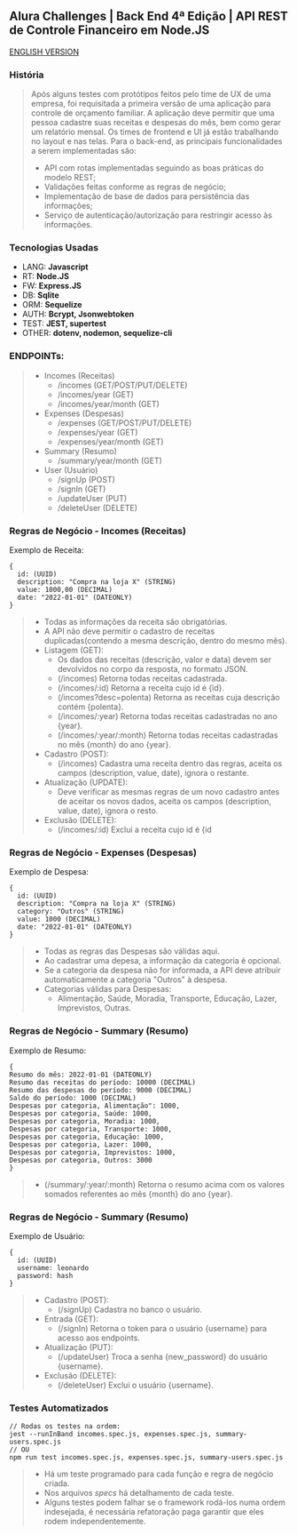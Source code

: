 ## Alura Challenges | Back End 4ª Edição | API REST de Controle Financeiro em Node.JS
[ENGLISH VERSION](https://github.com/leonippon/alura-challenge_backend_4-node/edit/main/README.en.md)
### História

> Após alguns testes com protótipos feitos pelo time de UX de uma empresa, foi requisitada a primeira versão de uma aplicação para controle de orçamento familiar. A aplicação deve permitir que uma pessoa cadastre suas receitas e despesas do mês, bem como gerar um relatório mensal. Os times de frontend e UI já estão trabalhando no layout e nas telas.
> Para o back-end, as principais funcionalidades a serem implementadas são:
> - API com rotas implementadas seguindo as boas práticas do modelo REST;
> - Validações feitas conforme as regras de negócio;
> - Implementação de base de dados para persistência das informações;
> - Serviço de autenticação/autorização para restringir acesso às informações.

### Tecnologias Usadas
- LANG: **Javascript** <div><link rel="stylesheet" href="https://cdn.jsdelivr.net/gh/devicons/devicon@v2.15.1/devicon.min.css"></div>
- RT: **Node.JS**
- FW: **Express.JS**
- DB: **Sqlite**
- ORM: **Sequelize**
- AUTH: **Bcrypt, Jsonwebtoken**
- TEST: **JEST, supertest**
- OTHER: **dotenv, nodemon, sequelize-cli**

### ENDPOINTs:
> - Incomes (Receitas)
>   - /incomes (GET/POST/PUT/DELETE)
>   - /incomes/year (GET)
>   - /incomes/year/month (GET)
> - Expenses (Despesas)
>   - /expenses (GET/POST/PUT/DELETE)
>   - /expenses/year (GET)
>   - /expenses/year/month (GET)
> - Summary (Resumo)
>   - /summary/year/month (GET)
> - User (Usuário)
>   - /signUp (POST)
>   - /signIn (GET)
>   - /updateUser (PUT)
>   - /deleteUser (DELETE)

### Regras de Negócio - Incomes (Receitas)
Exemplo de Receita:
```
{
  id: (UUID)
  description: "Compra na loja X" (STRING)
  value: 1000,00 (DECIMAL)
  date: "2022-01-01" (DATEONLY)
}
```
> - Todas as informações da receita são obrigatórias.
> - A API não deve permitir o cadastro de receitas duplicadas(contendo a mesma descrição, dentro do mesmo mês).
> - Listagem (GET):
>   - Os dados das receitas (descrição, valor e data) devem ser devolvidos no corpo da resposta, no formato JSON.
>   - (/incomes) Retorna todas receitas cadastrada.
>   - (/incomes/:id) Retorna a receita cujo id é {ìd}.
>   - (/incomes?desc=polenta) Retorna as receitas cuja descrição contém {polenta}.
>   - (/incomes/:year) Retorna todas receitas cadastradas no ano {year}.
>   - (/incomes/:year/:month) Retorna todas receitas cadastradas no mês {month} do ano {year}.
> - Cadastro (POST):
>   - (/incomes) Cadastra uma receita dentro das regras, aceita os campos (description, value, date), ignora o restante.
> - Atualização (UPDATE):
>   - Deve verificar as mesmas regras de um novo cadastro antes de aceitar os novos dados, aceita os campos (description, value, date), ignora o resto.
> - Exclusão (DELETE):
>   - (/incomes/:id) Exclui a receita cujo id é {id

### Regras de Negócio - Expenses (Despesas)
Exemplo de Despesa:
```
{
  id: (UUID)
  description: "Compra na loja X" (STRING)
  category: "Outros" (STRING)
  value: 1000 (DECIMAL)
  date: "2022-01-01" (DATEONLY)
}
```
> - Todas as regras das Despesas são válidas aqui.
> - Ao cadastrar uma depesa, a informação da categoria é opcional.
> - Se a categoria da despesa não for informada, a API deve atribuir automaticamente a categoria "Outros" à despesa.
> - Categorias válidas para Despesas:
>   - Alimentação, Saúde, Moradia, Transporte, Educação, Lazer, Imprevistos, Outras.
### Regras de Negócio - Summary (Resumo)
Exemplo de Resumo:
```
{
Resumo do mês: 2022-01-01 (DATEONLY)
Resumo das receitas do período: 10000 (DECIMAL)
Resumo das despesas do período: 9000 (DECIMAL)
Saldo do período: 1000 (DECIMAL)
Despesas por categoria, Alimentação": 1000,
Despesas por categoria, Saúde: 1000,
Despesas por categoria, Moradia: 1000,
Despesas por categoria, Transporte: 1000,
Despesas por categoria, Educação: 1000,
Despesas por categoria, Lazer: 1000,
Despesas por categoria, Imprevistos: 1000,
Despesas por categoria, Outros: 3000
}
```
> - (/summary/:year/:month) Retorna o resumo acima com os valores somados referentes ao mês {month} do ano {year}.

### Regras de Negócio - Summary (Resumo)
Exemplo de Usuário:
```
{
  id: (UUID)
  username: leonardo
  password: hash
}
```
> - Cadastro (POST):
>   - (/signUp) Cadastra no banco o usuário.
> - Entrada (GET):
>   - (/signIn) Retorna o token para o usuário {username} para acesso aos endpoints.
> - Atualização (PUT):
>   - (/updateUser) Troca a senha {new_password} do usuário {username}.
> - Exclusão (DELETE):
>   - (/deleteUser) Exclui o usuário {username}.

### Testes Automatizados
```
// Rodas os testes na ordem:
jest --runInBand incomes.spec.js, expenses.spec.js, summary-users.spec.js
// OU
npm run test incomes.spec.js, expenses.spec.js, summary-users.spec.js
```
> - Há um teste programado para cada função e regra de negócio criada.
> - Nos arquivos _specs_ há detalhamento de cada teste.
> - Alguns testes podem falhar se o framework rodá-los numa ordem indesejada, é necessária refatoração paga garantir que eles rodem independentemente.

